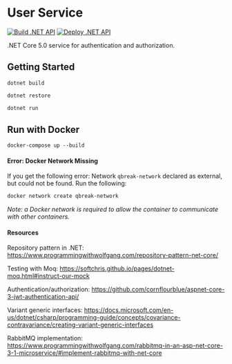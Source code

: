 # User Service
[![Build .NET API](https://github.com/Quarter-Break/user_service/actions/workflows/build_test.yml/badge.svg)](https://github.com/Quarter-Break/user_service/actions/workflows/build_test.yml)
[![Deploy .NET API](https://github.com/Quarter-Break/user_service/actions/workflows/docker-publish.yml/badge.svg)](https://github.com/Quarter-Break/user_service/actions/workflows/docker-publish.yml)

.NET Core 5.0 service for authentication and authorization.

## Getting Started
```zsh
dotnet build
```
```zsh
dotnet restore
```
```zsh
dotnet run
```

## Run with Docker
```
docker-compose up --build
```

#### Error: Docker Network Missing
If you get the following error:
Network `qbreak-network` declared as external, but could not be found. Run the following:
```zsh
docker network create qbreak-network
```
<i>Note: a Docker network is required to allow the container to communicate with other containers.</i>

#### Resources

Repository pattern in .NET: https://www.programmingwithwolfgang.com/repository-pattern-net-core/

Testing with Moq: https://softchris.github.io/pages/dotnet-moq.html#instruct-our-mock

Authentication/authorization: https://github.com/cornflourblue/aspnet-core-3-jwt-authentication-api/

Variant generic interfaces: https://docs.microsoft.com/en-us/dotnet/csharp/programming-guide/concepts/covariance-contravariance/creating-variant-generic-interfaces

RabbitMQ implementation: https://www.programmingwithwolfgang.com/rabbitmq-in-an-asp-net-core-3-1-microservice/#implement-rabbitmq-with-net-core
